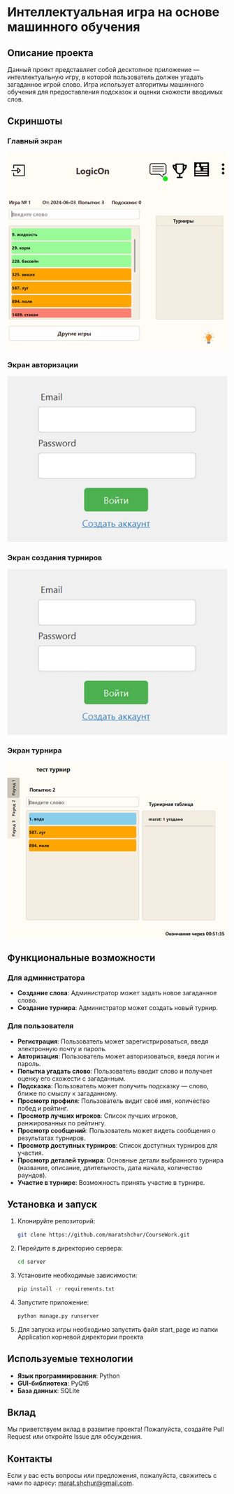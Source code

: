 # Интеллектуальная игра на основе машинного обучения

## Описание проекта

Данный проект представляет собой десктопное приложение — интеллектуальную игру, в которой пользователь должен угадать загаданное игрой слово. Игра использует алгоритмы машинного обучения для предоставления подсказок и оценки схожести вводимых слов.

## Скриншоты

### Главный экран
![Главный экран](Screenshots\photo_2023-10-30_17-20-32.jpg)

### Экран авторизации
![Экран авторизации](Screenshots\photo_2024-06-20_18-29-29.jpg)

### Экран создания турниров
![Экран создания турнира](Screenshots\photo_2024-06-20_18-29-29.jpg)

### Экран турнира
![Экран турнира](Screenshots\photo_2024-06-20_18-29-42.jpg)

## Функциональные возможности

### Для администратора

- **Создание слова**: Администратор может задать новое загаданное слово.
- **Создание турнира**: Администратор может создать новый турнир.

### Для пользователя

- **Регистрация**: Пользователь может зарегистрироваться, введя электронную почту и пароль.
- **Авторизация**: Пользователь может авторизоваться, введя логин и пароль.
- **Попытка угадать слово**: Пользователь вводит слово и получает оценку его схожести с загаданным.
- **Подсказка**: Пользователь может получить подсказку — слово, ближе по смыслу к загаданному.
- **Просмотр профиля**: Пользователь видит своё имя, количество побед и рейтинг.
- **Просмотр лучших игроков**: Список лучших игроков, ранжированных по рейтингу.
- **Просмотр сообщений**: Пользователь может видеть сообщения о результатах турниров.
- **Просмотр доступных турниров**: Список доступных турниров для участия.
- **Просмотр деталей турнира**: Основные детали выбранного турнира (название, описание, длительность, дата начала, количество раундов).
- **Участие в турнире**: Возможность принять участие в турнире.

## Установка и запуск

1. Клонируйте репозиторий:
    ```sh
    git clone https://github.com/maratshchur/CourseWork.git
    ```

2. Перейдите в директорию ceрвера:
    ```sh
    cd server
    ```

3. Установите необходимые зависимости:
    ```sh
    pip install -r requirements.txt
    ```

4. Запустите приложение:
    ```sh
    python manage.py runserver
    ```
5. Для запуска игры необходимо запустить файл start_page из папки Application корневой директории проекта
 

## Используемые технологии

- **Язык программирования**: Python
- **GUI-библиотека**: PyQt6
- **База данных**: SQLite

## Вклад

Мы приветствуем вклад в развитие проекта! Пожалуйста, создайте Pull Request или откройте Issue для обсуждения.

## Контакты

Если у вас есть вопросы или предложения, пожалуйста, свяжитесь с нами по адресу: [marat.shchur@gmail.com](marat.shchur@gmail.com).